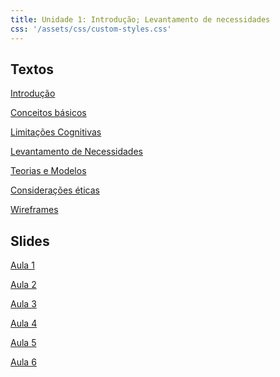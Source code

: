 ```yaml
---
title: Unidade 1: Introdução; Levantamento de necessidades
css: '/assets/css/custom-styles.css'
---
```


## Textos

[Introdução](https://tiagomassoni.github.io/ihc-texts/unidade1/intro.html)

[Conceitos básicos](https://tiagomassoni.github.io/ihc-texts/unidade1/conceitos.html)

<!---
[Processo de Design de UX/UI](https://tiagomassoni.github.io/ihc-texts/unidade1/processo.html)-->

[Limitações Cognitivas](https://tiagomassoni.github.io/ihc-texts/unidade1/limitacoes.html)

[Levantamento de Necessidades](https://tiagomassoni.github.io/ihc-texts/unidade1/requisitos.html)

[Teorias e Modelos](https://tiagomassoni.github.io/ihc-texts/unidade1/leis.html)

[Considerações éticas](https://tiagomassoni.github.io/ihc-texts/unidade1/etica.html)

[Wireframes](https://tiagomassoni.github.io/ihc-texts/unidade1/wireframes.html)

## Slides

[Aula 1](unidade1/1-intro.pdf)

[Aula 2](unidade1/2-conceitos.pdf)

[Aula 3](unidade1/3-inicio-req.pdf)

[Aula 4](unidade1/4-persona-mapa.pdf)

[Aula 5](unidade1/5-user-protot.pdf)

[Aula 6](unidade1/)
